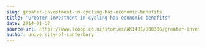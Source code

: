 ```yaml
---
slug: greater-investment-in-cycling-has-economic-benefits
title: "Greater investment in cycling has economic benefits"
date: 2014-01-17
source-url: https://www.scoop.co.nz/stories/AK1401/S00386/greater-investment-in-cycling-has-economic-benefits.htm
author: university-of-canterbury
---
```

